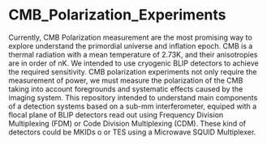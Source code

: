 # CMB_Polarization_Experiments
Currently, CMB Polarization measurement are the most promising way to explore understand the primordial universe and inflation epoch. CMB is a thermal radiation with a mean temperature of 2.73K, and their anisotropies are in order of nK. We intended to use cryogenic BLIP detectors to achieve the required sensitivity. CMB polarization experiments not only require the measurement of power, we must measure the polarization of the CMB taking into account foregrounds and systematic effects caused by the imaging system. This repository intended to understand main components of a detection systems based on a  sub-mm interferometer, equiped with a flocal plane of BLIP detectors read out using Frequency Division Multiplexing (FDM) or Code Division Multiplexing (CDM). These kind of detectors could be MKIDs o or TES using a Microwave SQUID Multiplexer.
